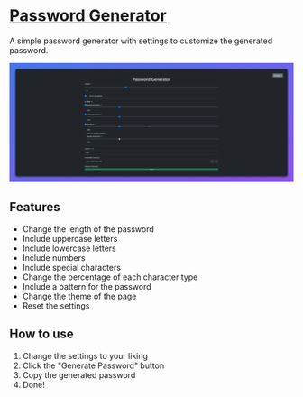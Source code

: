 # [Password Generator](https://exelvi.github.io/password_generator/)

A simple password generator with settings to customize the generated password.

[![Password Generator](./screen.png)](https://exelvi.github.io/password_generator/)

## Features
- Change the length of the password
- Include uppercase letters
- Include lowercase letters
- Include numbers
- Include special characters
- Change the percentage of each character type
- Include a pattern for the password
- Change the theme of the page
- Reset the settings

## How to use
1. Change the settings to your liking
2. Click the "Generate Password" button
3. Copy the generated password
4. Done!